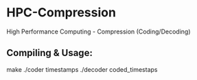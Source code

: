 HPC-Compression
===============

High Performance Computing - Compression (Coding/Decoding)

Compiling & Usage:
------------------
make
./coder timestamps
./decoder coded_timestaps
